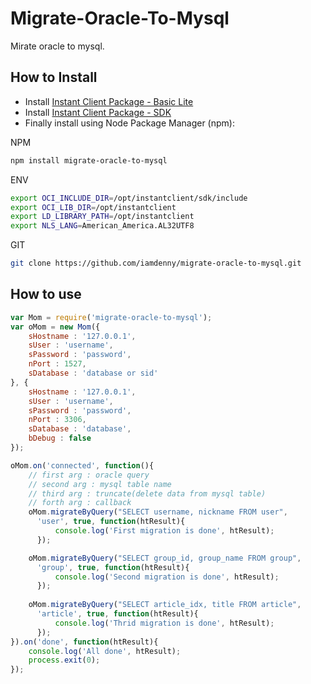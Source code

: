 # Migrate-Oracle-To-Mysql

Mirate oracle to mysql.

## How to Install

 * Install [Instant Client Package - Basic Lite](http://www.oracle.com/technetwork/database/features/instant-client/index-097480.html)
 * Install [Instant Client Package - SDK](http://www.oracle.com/technetwork/database/features/instant-client/index-097480.html)
 * Finally install using Node Package Manager (npm):

NPM
```bash
npm install migrate-oracle-to-mysql
```

ENV
```bash
export OCI_INCLUDE_DIR=/opt/instantclient/sdk/include
export OCI_LIB_DIR=/opt/instantclient
export LD_LIBRARY_PATH=/opt/instantclient
export NLS_LANG=American_America.AL32UTF8
```

GIT
```bash
git clone https://github.com/iamdenny/migrate-oracle-to-mysql.git
```

## How to use

```js
var Mom = require('migrate-oracle-to-mysql');
var oMom = new Mom({
    sHostname : '127.0.0.1',
    sUser : 'username',
    sPassword : 'password',
    nPort : 1527,
    sDatabase : 'database or sid'
}, {
    sHostname : '127.0.0.1',
    sUser : 'username',
    sPassword : 'password',
    nPort : 3306,
    sDatabase : 'database',
    bDebug : false
});

oMom.on('connected', function(){
	// first arg : oracle query
	// second arg : mysql table name
	// third arg : truncate(delete data from mysql table)
	// forth arg : callback
    oMom.migrateByQuery("SELECT username, nickname FROM user",
      'user', true, function(htResult){
          console.log('First migration is done', htResult);
      });

    oMom.migrateByQuery("SELECT group_id, group_name FROM group",
      'group', true, function(htResult){
          console.log('Second migration is done', htResult);
      });
    
    oMom.migrateByQuery("SELECT article_idx, title FROM article",
      'article', true, function(htResult){
          console.log('Thrid migration is done', htResult);
      });      
}).on('done', function(htResult){
    console.log('All done', htResult);
    process.exit(0);
});
```